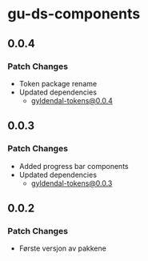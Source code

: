 # gu-ds-components

## 0.0.4

### Patch Changes

- Token package rename
- Updated dependencies
  - gyldendal-tokens@0.0.4

## 0.0.3

### Patch Changes

- Added progress bar components
- Updated dependencies
  - gyldendal-tokens@0.0.3

## 0.0.2

### Patch Changes

- Første versjon av pakkene
